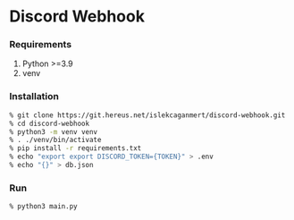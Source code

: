 # Discord Webhook

### Requirements

1. Python >=3.9
2. venv

### Installation

```zsh
% git clone https://git.hereus.net/islekcaganmert/discord-webhook.git
% cd discord-webhook
% python3 -m venv venv
% . ./venv/bin/activate
% pip install -r requirements.txt
% echo "export export DISCORD_TOKEN={TOKEN}" > .env
% echo "{}" > db.json
```

### Run

```zsh
% python3 main.py
```